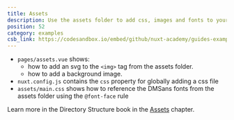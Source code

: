 ```yaml
---
title: Assets
description: Use the assets folder to add css, images and fonts to your application
position: 52
category: examples
csb_link: https://codesandbox.io/embed/github/nuxt-academy/guides-examples/tree/master/04_directory_structure/02_assets
---
```


- `pages/assets.vue` shows:
  - how to add an svg to the `<img>` tag from the assets folder.
  - how to add a background image.
- `nuxt.config.js` contains the `css` property for globally adding a css file
- `assets/main.css` shows how to reference the DMSans fonts from the assets folder using the `@font-face` rule

<base-alert type="next">

Learn more in the Directory Structure book in the [Assets](/guides/directory-structure/assets) chapter.

</base-alert>

<code-sandbox :src="csb_link"></code-sandbox>
